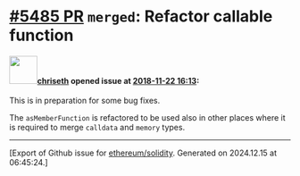 # [\#5485 PR](https://github.com/ethereum/solidity/pull/5485) `merged`: Refactor callable function

#### <img src="https://avatars.githubusercontent.com/u/9073706?v=4" width="50">[chriseth](https://github.com/chriseth) opened issue at [2018-11-22 16:13](https://github.com/ethereum/solidity/pull/5485):

This is in preparation for some bug fixes.

The `asMemberFunction` is refactored to be used also in other places where it is required to merge `calldata` and `memory` types.




-------------------------------------------------------------------------------



[Export of Github issue for [ethereum/solidity](https://github.com/ethereum/solidity). Generated on 2024.12.15 at 06:45:24.]

